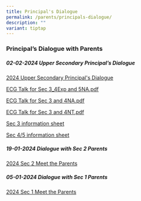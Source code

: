 ```yaml
---
title: Principal's Dialogue
permalink: /parents/principals-dialogue/
description: ""
variant: tiptap
---
```

<h3>Principal’s Dialogue with Parents</h3>
<h5>02-02-2024 Upper Secondary Principal’s Dialogue</h5>
<p><a href="https://drive.google.com/file/d/1IJXQAEzfh5-aTnbB1WvsB_oEhnVoPaRe/view?usp=sharing" rel="noopener noreferrer nofollow" target="_blank">2024 Upper Secondary Principal's Dialogue</a>
</p>
<p><a href="/files/Parents/Ps Dialogue/2024/ECG_Talk_for_Sec_3_4Exp_and_5NA.pdf" rel="noopener noreferrer nofollow" target="_blank">ECG Talk for Sec 3_4Exp and 5NA.pdf</a>
</p>
<p><a href="/files/Parents/Ps Dialogue/2024/ECG_Talk_for_Sec_3_and_4NA.pdf" rel="noopener noreferrer nofollow" target="_blank">ECG Talk for Sec 3 and 4NA.pdf</a>
</p>
<p><a href="/files/Parents/Ps Dialogue/2024/ECG_Talk_for_Sec_3_and_4NT.pdf" rel="noopener noreferrer nofollow" target="_blank">ECG Talk for Sec 3 and 4NT.pdf</a>
</p>
<p><a href="https://docs.google.com/document/d/1V8OVgq5JD9wUDxZBhDpBX_VK4yKx4bPQmMtTgP6wYh8/edit" rel="noopener noreferrer nofollow" target="_blank">Sec 3 information sheet</a>
</p>
<p><a href="https://docs.google.com/document/d/1ugv30dR05tH4Fe0xnDGr9E7qw_61CUA_QetyXV83fAQ/edit" rel="noopener noreferrer nofollow" target="_blank">Sec 4/5 information sheet</a>
</p>
<p></p>
<p></p>
<h5>19-01-2024 Dialogue with Sec 2 Parents</h5>
<p><a href="https://drive.google.com/file/d/1M69efiDkHtamPQzih_CzupQu2loeuTBn/view?usp=sharing" rel="noopener noreferrer nofollow" target="_blank">2024 Sec 2 Meet the Parents</a>
</p>
<p></p>
<h5>05-01-2024 Dialogue with Sec 1 Parents</h5>
<p><a href="https://drive.google.com/file/d/1SpbX9WKW2rDsd64wWkYhO3t5N6w5cf11/view?usp=sharing" rel="noopener noreferrer nofollow" target="_blank">2024 Sec 1 Meet the Parents</a>
</p>
<p></p>
<p></p>
<p></p>
